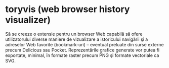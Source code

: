 # toryvis (web browser history visualizer) #

Să se creeze o extensie pentru un browser Web capabilă să ofere utilizatorului diverse maniere de vizualizare a istoricului navigării şi a adreselor Web favorite (bookmark-uri) – eventual preluate din surse externe precum Delicious sau Pocket. Reprezentările grafice generate vor putea fi exportate, minimal, în formate raster precum PNG şi formate vectoriale ca SVG.